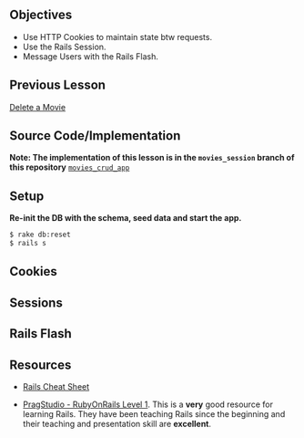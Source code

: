 ## Objectives

* Use HTTP Cookies to maintain state btw requests.
* Use the Rails Session.
* Message Users with the Rails Flash.


## Previous Lesson
[Delete a Movie](./ControllerErrors.md)

## Source Code/Implementation

**Note: The implementation of this lesson is in the `movies_session` branch of this repository**
[`movies_crud_app`](https://github.com/tdyer/movies_crud_app)

## Setup

**Re-init the DB with the schema, seed data and start the app.**

```bash
$ rake db:reset
$ rails s
```

## Cookies

## Sessions

## Rails Flash


## Resources
* [Rails Cheat Sheet](Cheatsheet.md)

* [PragStudio - RubyOnRails Level 1](https://pragmaticstudio.com/rails). This is a **very** good resource for learning Rails. They have been teaching Rails since the beginning and their teaching and presentation skill are **excellent**.



